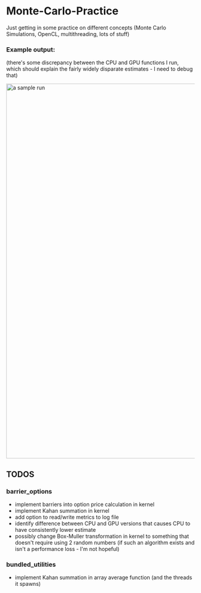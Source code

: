 # Monte-Carlo-Practice
Just getting in some practice on different concepts (Monte Carlo Simulations, OpenCL, multithreading, lots of stuff)
### Example output:
(there's some discrepancy between the CPU and GPU functions I run, which should explain the fairly widely disparate estimates - I need to debug that)
<p align="left">
  <img src="https://user-images.githubusercontent.com/30479162/58740807-969b4700-83c7-11e9-866b-ae35fc375e60.JPG" width="1000" title="a sample run">
</p>

## TODOS

### barrier_options
- implement barriers into option price calculation in kernel
- implement Kahan summation in kernel
- add option to read/write metrics to log file
- identify difference between CPU and GPU versions that causes CPU to have consistently lower estimate
- possibly change Box-Muller transformation in kernel to something that doesn't require using 2 random numbers (if such an algorithm exists and isn't a performance loss - I'm not hopeful)

### bundled_utilities
- implement Kahan summation in array average function (and the threads it spawns)
